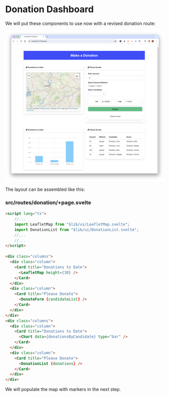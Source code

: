 # Donation Dashboard

We will put these components to use now with a revised donation route:

![](img/28.png)

The layout can be assembled like this:

### src/routes/donation/+page.svelte

~~~html
<script lang="ts">
    //...
    import LeafletMap from "$lib/ui/LeafletMap.svelte";
    import DonationList from "$lib/ui/DonationList.svelte";
    //...
    //...
</script>

<div class="columns">
  <div class="column">
    <Card title="Donations to Date">
      <LeafletMap height={30} />
    </Card>
  </div>
  <div class="column">
    <Card title="Please Donate">
      <DonateForm {candidateList} />
    </Card>
  </div>
</div>
<div class="columns">
  <div class="column">
    <Card title="Donations to Date">
      <Chart data={donationsByCandidate} type="bar" />
    </Card>
  </div>
  <div class="column">
    <Card title="Please Donate">
      <DonationList {donations} />
    </Card>
  </div>
</div>
~~~

We will populate the map with markers in the next step.

